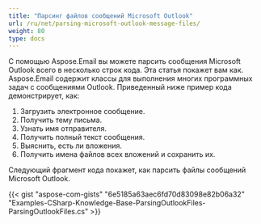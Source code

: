 ```yaml
---
title: "Парсинг файлов сообщений Microsoft Outlook"
url: /ru/net/parsing-microsoft-outlook-message-files/
weight: 80
type: docs
---
```



С помощью Aspose.Email вы можете парсить сообщения Microsoft Outlook всего в несколько строк кода. Эта статья покажет вам как. Aspose.Email содержит классы для выполнения многих программных задач с сообщениями Outlook. Приведенный ниже пример кода демонстрирует, как:

1. Загрузить электронное сообщение.
1. Получить тему письма.
1. Узнать имя отправителя.
1. Получить полный текст сообщения.
1. Выяснить, есть ли вложения.
1. Получить имена файлов всех вложений и сохранить их.

Следующий фрагмент кода покажет, как парсить файлы сообщений Microsoft Outlook.



{{< gist "aspose-com-gists" "6e5185a63aec6fd70d83098e82b06a32" "Examples-CSharp-Knowledge-Base-ParsingOutlookFiles-ParsingOutlookFiles.cs" >}}